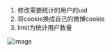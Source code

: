 1. 修改需要统计的用户的uid
2. 将cookie换成自己的微博cookie
3. limit为统计用户数量

![image](https://github.com/user-attachments/assets/edfde0bb-af28-4fba-901d-72b54acac335)
